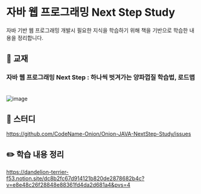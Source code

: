 # 자바 웹 프로그래밍 Next Step Study

자바 기반 웹 프로그래밍 개발시 필요한 지식을 학습하기 위해 책을 기반으로 학습한 내용을 정리합니다.

## 📖 교재 
### 자바 웹 프로그래밍 Next Step : 하나씩 벗겨가는 양파껍질 학습법, 로드맵</br></br>
![image](https://user-images.githubusercontent.com/87069221/207885043-782e098b-5435-47bd-a17c-0b2d994fa6a6.png)</br>

## 🐧 스터디 
https://github.com/CodeName-Onion/Onion-JAVA-NextStep-Study/issues

## ✏️ 학습 내용 정리
https://dandelion-terrier-f53.notion.site/dc8b2fc67d914121b820de2878682b4c?v=e8e48c26f28848e88361fd4da2d681a4&pvs=4
